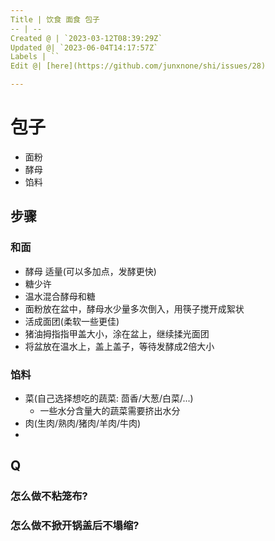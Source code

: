 ```yaml
---
Title | 饮食 面食 包子
-- | --
Created @ | `2023-03-12T08:39:29Z`
Updated @| `2023-06-04T14:17:57Z`
Labels | ``
Edit @| [here](https://github.com/junxnone/shi/issues/28)

---
```

# 包子

- 面粉
- 酵母
- 馅料

## 步骤

###  和面
- 酵母 适量(可以多加点，发酵更快)
- 糖少许
- 温水混合酵母和糖
- 面粉放在盆中，酵母水少量多次倒入，用筷子搅开成絮状
- 活成面团(柔软一些更佳)
- 猪油拇指指甲盖大小，涂在盆上，继续揉光面团
- 将盆放在温水上，盖上盖子，等待发酵成2倍大小

### 馅料
- 菜(自己选择想吃的蔬菜: 茴香/大葱/白菜/...)
  - 一些水分含量大的蔬菜需要挤出水分
- 肉(生肉/熟肉/猪肉/羊肉/牛肉)
- 


## Q

### 怎么做不粘笼布?

### 怎么做不掀开锅盖后不塌缩?


